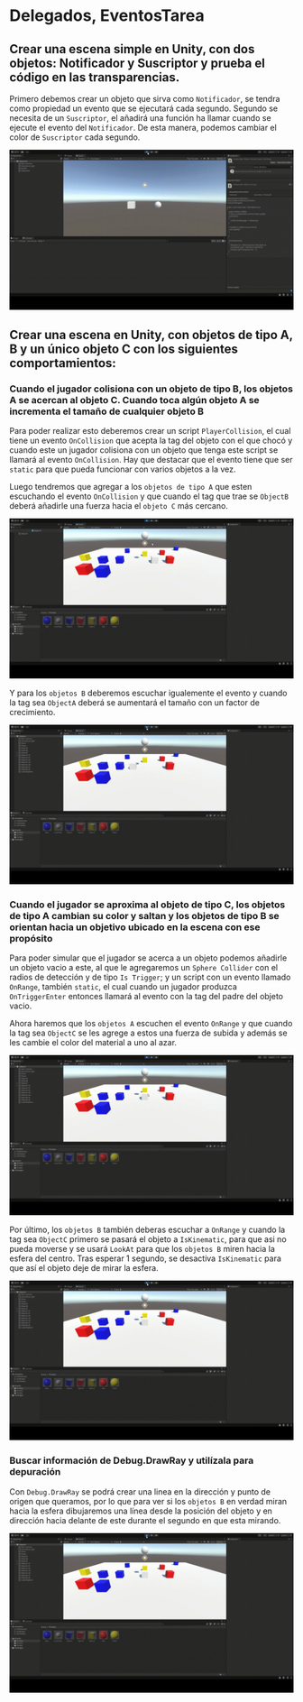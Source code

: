 # Delegados, EventosTarea

## Crear una escena simple en Unity, con dos objetos: Notificador y Suscriptor y prueba el código en las transparencias.

Primero debemos crear un objeto que sirva como `Notificador`, se tendra como propiedad un evento que se ejecutará cada segundo. Segundo se necesita de un `Suscriptor`, el añadirá una función ha llamar cuando se ejecute el evento del `Notificador`. De esta manera, podemos cambiar el color de `Suscriptor` cada segundo.

![](/observer-1.gif)

## Crear una escena en Unity, con objetos de tipo A, B y un único objeto C con los siguientes comportamientos:

### Cuando el jugador colisiona con un objeto de tipo B, los objetos A se acercan al objeto C. Cuando toca algún objeto A se incrementa el tamaño de cualquier objeto B

Para poder realizar esto deberemos crear un script `PlayerCollision`, el cual tiene un evento `OnCollision` que acepta la tag del objeto con el que chocó y cuando este un jugador colisiona con un objeto que tenga este script se llamará al evento `OnCollision`. Hay que destacar que el evento tiene que ser `static` para que pueda funcionar con varios objetos a la vez.

Luego tendremos que agregar a los `objetos de tipo A` que esten escuchando el evento `OnCollision` y que cuando el tag que trae se `ObjectB` deberá añadirle una fuerza hacia el `objeto C` más cercano.

![](/objects-1.gif)

Y para los `objetos B` deberemos escuchar igualemente el evento y cuando la tag sea `ObjectA` deberá se aumentará el tamaño con un factor de crecimiento.

![](/objects-2.gif)

### Cuando el jugador se aproxima al objeto de tipo C, los objetos de tipo A cambian su color y saltan y los objetos de tipo B se orientan hacia un objetivo ubicado en la escena con ese propósito

Para poder simular que el jugador se acerca a un objeto podemos añadirle un objeto vacio a este, al que le agregaremos un `Sphere Collider` con el radios de detección y de tipo `Is Trigger`; y un script con un evento llamado `OnRange`, también `static`, el cual cuando un jugador produzca `OnTriggerEnter` entonces llamará al evento con la tag del padre del objeto vacio.

Ahora haremos que los `objetos A` escuchen el evento `OnRange` y que cuando la tag sea `ObjectC` se les agrege a estos una fuerza de subida y además se les cambie el color del material a uno al azar.

![](/objects-3.gif)

Por último, los `objetos B` también deberas escuchar a `OnRange` y cuando la tag sea `ObjectC` primero se pasará el objeto a `IsKinematic`, para que asi no pueda moverse y se usará `LookAt` para que los `objetos B` miren hacia la esfera del centro. Tras esperar 1 segundo, se desactiva `IsKinematic` para que así el objeto deje de mirar la esfera.

![](/objects-4.gif)

### Buscar información de Debug.DrawRay y utilízala para depuración

Con `Debug.DrawRay` se podrá crear una linea en la dirección y punto de origen que queramos, por lo que para ver si los `objetos B` en verdad miran hacia la esfera dibujaremos una línea desde la posición del objeto y en dirección hacia delante de este durante el segundo en que esta mirando.

![](/objects-5.gif)
